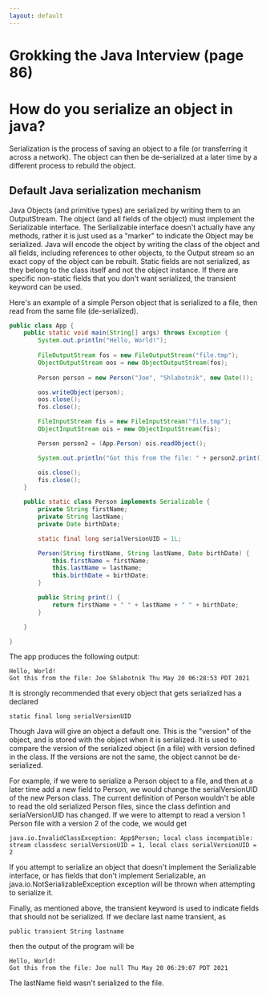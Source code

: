 ```yaml
---
layout: default
---
```

# Grokking the Java Interview (page 86)

# How do you serialize an object in java?


Serialization is the process of saving an object to a file (or transferring it across a network). The object can then be de-serialized at a later time by a different process to rebuild the object. 

## Default Java serialization mechanism

Java Objects (and primitive types) are serialized by writing them to an OutputStream. The object (and all fields of the object) must implement the Serializable interface. The Serlializable interface doesn't actually have any methods, rather it is just used as a "marker" to indicate the Object may be serialized. Java will encode the object by writing the class of the object and all fields, including references to other objects, to the Output stream so an exact copy of the object can be rebuilt. Static fields are not serialized, as they belong to the class itself and not the object instance. If there are specific non-static fields that you don't want serialized, the transient keyword can be used.

Here's an example of a simple Person object that is serialized to a file, then read from the same file (de-serialized).

```java
public class App {
    public static void main(String[] args) throws Exception {
        System.out.println("Hello, World!");
        
        FileOutputStream fos = new FileOutputStream("file.tmp");
        ObjectOutputStream oos = new ObjectOutputStream(fos);
  
        Person person = new Person("Joe", "Shlabotnik", new Date());

        oos.writeObject(person);
        oos.close();
        fos.close();

        FileInputStream fis = new FileInputStream("file.tmp");
        ObjectInputStream ois = new ObjectInputStream(fis);

        Person person2 = (App.Person) ois.readObject();

        System.out.println("Got this from the file: " + person2.print());

        ois.close();
        fis.close();
    }

    public static class Person implements Serializable {
        private String firstName;
        private String lastName;
        private Date birthDate;

        static final long serialVersionUID = 1L;

        Person(String firstName, String lastName, Date birthDate) {
            this.firstName = firstName;
            this.lastName = lastName;
            this.birthDate = birthDate;
        }

        public String print() {
            return firstName + " " + lastName + " " + birthDate;
        }

    }

}
```

The app produces the following output:

```
Hello, World!
Got this from the file: Joe Shlabotnik Thu May 20 06:28:53 PDT 2021
```

It is strongly recommended that every object that gets serialized has a declared
```
static final long serialVersionUID
```
Though Java will give an object a default one. This is the "version" of the object, and is stored with the object when it is serialized. It is used to compare the version of the serialized object (in a file) with version defined in the class. If the versions are not the same, the object cannot be de-serialized. 

For example, if we were to serialize a Person object to a file, and then at a later time add a new field to Person, we would change the serialVersionUID of the new Person class. The current definition of Person wouldn't be able to read the old serialized Person files, since the class defintion and serialVersionUID has changed. If we were to attempt to read a version 1 Person file with a version 2 of the code, we would get

```
java.io.InvalidClassException: App$Person; local class incompatible: stream classdesc serialVersionUID = 1, local class serialVersionUID = 2
```

If you attempt to serialize an object that doesn't implement the Serializable interface, or has fields that don't implement Serializable, an java.io.NotSerializableException exception will be thrown when attempting to serialize it.

Finally, as mentioned above, the transient keyword is used to indicate fields that should not be serialized. If we declare last name transient, as
```
public transient String lastname
```
then the output of the program will be
```
Hello, World!
Got this from the file: Joe null Thu May 20 06:29:07 PDT 2021
```

The lastName field wasn't serialized to the file.
